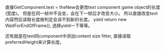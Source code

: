 直接GetComponent<Text>.text = theNew会更改text component game object的长度(宽度)。
但是在同一帧中不会变，会在下一帧后才改变大小。
所以直接改变text内容然后读取长度做判定会读不到新的长度。
yield return new WaitForEndOfFrame();
选择yield一下等等。

还有就是在text同component中添加content size fitter,
直接读取preferredHeight来计算长度。
